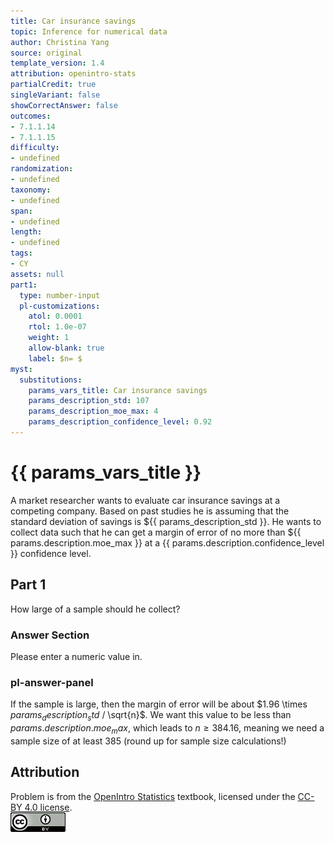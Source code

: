 ```yaml
---
title: Car insurance savings
topic: Inference for numerical data
author: Christina Yang
source: original
template_version: 1.4
attribution: openintro-stats
partialCredit: true
singleVariant: false
showCorrectAnswer: false
outcomes:
- 7.1.1.14
- 7.1.1.15
difficulty:
- undefined
randomization:
- undefined
taxonomy:
- undefined
span:
- undefined
length:
- undefined
tags:
- CY
assets: null
part1:
  type: number-input
  pl-customizations:
    atol: 0.0001
    rtol: 1.0e-07
    weight: 1
    allow-blank: true
    label: $n= $
myst:
  substitutions:
    params_vars_title: Car insurance savings
    params_description_std: 107
    params_description_moe_max: 4
    params_description_confidence_level: 0.92
---
```

# {{ params_vars_title }}
<div class="mathjax_ignore">
A market researcher wants to evaluate car insurance savings at a competing company. Based on past studies he is assuming that the standard deviation of savings is ${{ params_description_std }}. He wants to collect data such that he can get a margin of error of no more than ${{ params.description.moe_max }} at a {{ params.description.confidence_level }} confidence level.
</div>

## Part 1

How large of a sample should he collect?

### Answer Section

Please enter a numeric value in.

### pl-answer-panel

If the sample is large, then the margin of error will be about
$1.96 \times ${{ params_description_std }}$ / \sqrt{n}$. We want this value to be less than ${{ params.description.moe_max }}$, which
leads to $n \geq 384.16$, meaning we need a sample size of at least 385 (round
up for sample size calculations!)

## Attribution

Problem is from the [OpenIntro Statistics](https://openintro.org/book/os/) textbook, licensed under the [CC-BY 4.0 license](https://creativecommons.org/licenses/by/4.0/).<br>![Image representing the Creative Commons 4.0 BY license.](https://raw.githubusercontent.com/firasm/bits/master/by.png)